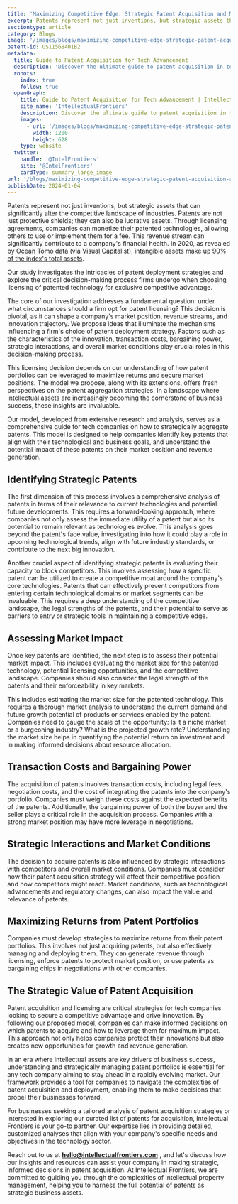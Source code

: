 ```yaml
---
title: 'Maximizing Competitive Edge: Strategic Patent Acquisition and Management'
excerpt: Patents represent not just inventions, but strategic assets that can significantly alter the competitive landscape of industries.
sectiontype: article
category: Blogs
image: '/images/blogs/maximizing-competitive-edge-strategic-patent-acquisition-and-management.webp'
patent-id: US11568401B2
metadata:
  title: Guide to Patent Acquisition for Tech Advancement
  description: 'Discover the ultimate guide to patent acquisition in technology. Learn strategies for market leadership and innovation in our comprehensive guide.'
  robots:
    index: true
    follow: true
  openGraph:
    title: Guide to Patent Acquisition for Tech Advancement | IntellectualFrontiers
    site_name: 'IntellectualFrontiers'
    description: Discover the ultimate guide to patent acquisition in technology. Learn strategies for market leadership and innovation in our comprehensive guide.
    images:
      - url: '/images/blogs/maximizing-competitive-edge-strategic-patent-acquisition-and-management.webp'
        width: 1200
        height: 628
    type: website
  twitter:
    handle: '@IntelFrontiers'
    site: '@IntelFrontiers'
    cardType: summary_large_image
url: '/blogs/maximizing-competitive-edge-strategic-patent-acquisition-and-management/'
publishDate: 2024-01-04
---
```


Patents represent not just inventions, but strategic assets that can significantly alter the competitive landscape of industries. Patents are not just protective shields; they can also be lucrative assets. Through licensing agreements, companies can monetize their patented technologies, allowing others to use or implement them for a fee. This revenue stream can significantly contribute to a company's financial health. In 2020, as revealed by Ocean Tomo data (via Visual Capitalist), intangible assets make up [90% of the index's total assets](https://www.visualcapitalist.com/the-soaring-value-of-intangible-assets-in-the-sp-500/).

Our study investigates the intricacies of patent deployment strategies and explore the critical decision-making process firms undergo when choosing licensing of patented technology for exclusive competitive advantage.

The core of our investigation addresses a fundamental question: under what circumstances should a firm opt for patent licensing? This decision is pivotal, as it can shape a company's market position, revenue streams, and innovation trajectory. We propose ideas that illuminate the mechanisms influencing a firm's choice of patent deployment strategy. Factors such as the characteristics of the innovation, transaction costs, bargaining power, strategic interactions, and overall market conditions play crucial roles in this decision-making process.

This licensing decision depends on our understanding of how patent portfolios can be leveraged to maximize returns and secure market positions. The model we propose, along with its extensions, offers fresh perspectives on the patent aggregation strategies. In a landscape where intellectual assets are increasingly becoming the cornerstone of business success, these insights are invaluable.

Our model, developed from extensive research and analysis, serves as a comprehensive guide for tech companies on how to strategically aggregate patents. This model is designed to help companies identify key patents that align with their technological and business goals, and understand the potential impact of these patents on their market position and revenue generation.

## Identifying Strategic Patents

The first dimension of this process involves a comprehensive analysis of patents in terms of their relevance to current technologies and potential future developments. This requires a forward-looking approach, where companies not only assess the immediate utility of a patent but also its potential to remain relevant as technologies evolve. This analysis goes beyond the patent's face value, investigating into how it could play a role in upcoming technological trends, align with future industry standards, or contribute to the next big innovation.

Another crucial aspect of identifying strategic patents is evaluating their capacity to block competitors. This involves assessing how a specific patent can be utilized to create a competitive moat around the company's core technologies. Patents that can effectively prevent competitors from entering certain technological domains or market segments can be invaluable. This requires a deep understanding of the competitive landscape, the legal strengths of the patents, and their potential to serve as barriers to entry or strategic tools in maintaining a competitive edge.

## Assessing Market Impact

Once key patents are identified, the next step is to assess their potential market impact. This includes evaluating the market size for the patented technology, potential licensing opportunities, and the competitive landscape. Companies should also consider the legal strength of the patents and their enforceability in key markets.

This includes estimating the market size for the patented technology. This requires a thorough market analysis to understand the current demand and future growth potential of products or services enabled by the patent. Companies need to gauge the scale of the opportunity: Is it a niche market or a burgeoning industry? What is the projected growth rate? Understanding the market size helps in quantifying the potential return on investment and in making informed decisions about resource allocation.

## Transaction Costs and Bargaining Power

The acquisition of patents involves transaction costs, including legal fees, negotiation costs, and the cost of integrating the patents into the company's portfolio. Companies must weigh these costs against the expected benefits of the patents. Additionally, the bargaining power of both the buyer and the seller plays a critical role in the acquisition process. Companies with a strong market position may have more leverage in negotiations.

## Strategic Interactions and Market Conditions

The decision to acquire patents is also influenced by strategic interactions with competitors and overall market conditions. Companies must consider how their patent acquisition strategy will affect their competitive position and how competitors might react. Market conditions, such as technological advancements and regulatory changes, can also impact the value and relevance of patents.

## Maximizing Returns from Patent Portfolios

Companies must develop strategies to maximize returns from their patent portfolios. This involves not just acquiring patents, but also effectively managing and deploying them. They can generate revenue through licensing, enforce patents to protect market position, or use patents as bargaining chips in negotiations with other companies.

## The Strategic Value of Patent Acquisition

Patent acquisition and licensing are critical strategies for tech companies looking to secure a competitive advantage and drive innovation. By following our proposed model, companies can make informed decisions on which patents to acquire and how to leverage them for maximum impact. This approach not only helps companies protect their innovations but also creates new opportunities for growth and revenue generation.

In an era where intellectual assets are key drivers of business success, understanding and strategically managing patent portfolios is essential for any tech company aiming to stay ahead in a rapidly evolving market. Our framework provides a tool for companies to navigate the complexities of patent acquisition and deployment, enabling them to make decisions that propel their businesses forward.

For businesses seeking a tailored analysis of patent acquisition strategies or interested in exploring our curated list of patents for acquisition, Intellectual Frontiers is your go-to partner. Our expertise lies in providing detailed, customized analyses that align with your company's specific needs and objectives in the technology sector.

Reach out to us at **hello@intellectualfrontiers.com** , and let's discuss how our insights and resources can assist your company in making strategic, informed decisions in patent acquisition. At Intellectual Frontiers, we are committed to guiding you through the complexities of intellectual property management, helping you to harness the full potential of patents as strategic business assets.
